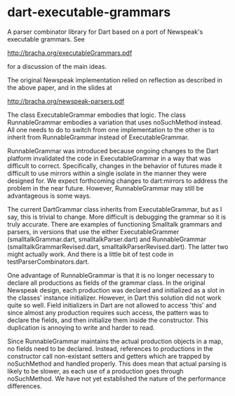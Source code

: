 dart-executable-grammars
========================

A parser combinator library for Dart based on a port of Newspeak's executable grammars. See

http://bracha.org/executableGrammars.pdf

for a discussion of the main ideas.

The original Newspeak implementation relied on reflection as described in the above paper, and in the slides at

http://bracha.org/newspeak-parsers.pdf 


The class ExecutableGrammar embodies that logic. The class RunnableGrammar embodies a variation that uses noSuchMethod instead. 
All one needs to do to switch from one implementation to the other is to inherit from RunnableGrammar instead of 
ExecutableGrammar.

RunnableGrammar was introduced because ongoing changes to the Dart platform invalidated the code in ExecutableGrammar in 
a way that was difficult to correct. Specifically, changes in the behavior of futures made it difficult to use mirrors 
within a single isolate in the manner they were designed for. We expect forthcoming changes to dart:mirrors to address the
problem in the near future. However, RunnableGrammar may still be advantageous is some ways.

The current DartGrammar class inherits from ExecutableGrammar, but as I say, this is trivial to change. 
More difficult is debugging the grammar so it is truly accurate. 
There are examples of functioning Smalltalk grammars and parsers, in versions that use the either ExecutableGrammer 
(smalltalkGrammar.dart, smalltalkParser.dart) and RunnableGrammar (smalltalkGrammarRevised.dart, smalltalkParserRevised.dart). 
The latter two might actually work. And there is a little bit of test code in testParserCombinators.dart.

One advantage of RunnableGrammar is that it is no longer necessary to declare all productions as fields of the grammar class. 
In the original Newspeak design, each production was declared and initialized as a slot in the classes' instance initializer.
However, in Dart this solution did not work quite so well. Field initializers in Dart are not allowed to access 'this' and
since almost any production requires such access, the pattern was to declare the fields, and then initialize them inside
the constructor. This duplication is annoying to write and harder to read.

Since RunnableGrammar maintains the actual production objects in a map, no fields need to be declared.  Instead, references to
productions in the constructor call non-existant setters and getters which are trapped by noSuchMethod and handled properly.
This does mean that actual parsing is likely to be slower, as each use of a production goes through noSuchMethod. We have not
yet established the nature of the performance differences.
